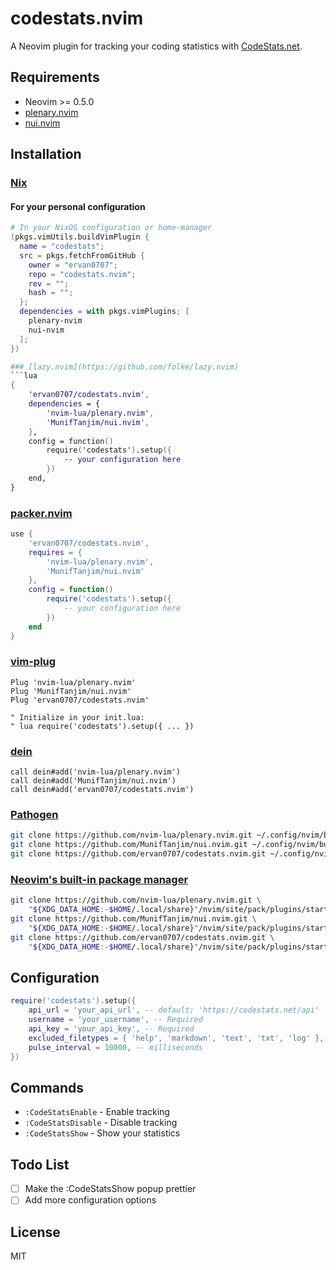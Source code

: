# codestats.nvim

A Neovim plugin for tracking your coding statistics with [CodeStats.net](https://codestats.net).

## Requirements

- Neovim >= 0.5.0
- [plenary.nvim](https://github.com/nvim-lua/plenary.nvim)
- [nui.nvim](https://github.com/MunifTanjim/nui.nvim)

## Installation

### [Nix](https://nixos.org/)

#### For your personal configuration
```nix
# In your NixOS configuration or home-manager
(pkgs.vimUtils.buildVimPlugin {
  name = "codestats";
  src = pkgs.fetchFromGitHub {
    owner = "ervan0707";
    repo = "codestats.nvim";
    rev = "";
    hash = "";
  };
  dependencies = with pkgs.vimPlugins; [
    plenary-nvim
    nui-nvim
  ];
})

### [lazy.nvim](https://github.com/folke/lazy.nvim)
```lua
{
    'ervan0707/codestats.nvim',
    dependencies = {
        'nvim-lua/plenary.nvim',
        'MunifTanjim/nui.nvim',
    },
    config = function()
        require('codestats').setup({
            -- your configuration here
        })
    end,
}
```

### [packer.nvim](https://github.com/wbthomason/packer.nvim)
```lua
use {
    'ervan0707/codestats.nvim',
    requires = {
        'nvim-lua/plenary.nvim',
        'MunifTanjim/nui.nvim'
    },
    config = function()
        require('codestats').setup({
            -- your configuration here
        })
    end
}
```

### [vim-plug](https://github.com/junegunn/vim-plug)
```vim
Plug 'nvim-lua/plenary.nvim'
Plug 'MunifTanjim/nui.nvim'
Plug 'ervan0707/codestats.nvim'

" Initialize in your init.lua:
" lua require('codestats').setup({ ... })
```

### [dein](https://github.com/Shougo/dein.vim)
```vim
call dein#add('nvim-lua/plenary.nvim')
call dein#add('MunifTanjim/nui.nvim')
call dein#add('ervan0707/codestats.nvim')
```

### [Pathogen](https://github.com/tpope/vim-pathogen)
```bash
git clone https://github.com/nvim-lua/plenary.nvim.git ~/.config/nvim/bundle/plenary.nvim
git clone https://github.com/MunifTanjim/nui.nvim.git ~/.config/nvim/bundle/nui.nvim
git clone https://github.com/ervan0707/codestats.nvim.git ~/.config/nvim/bundle/codestats.nvim
```

### [Neovim's built-in package manager](https://neovim.io/doc/user/repeat.html#packages)
```bash
git clone https://github.com/nvim-lua/plenary.nvim.git \
    "${XDG_DATA_HOME:-$HOME/.local/share}"/nvim/site/pack/plugins/start/plenary.nvim
git clone https://github.com/MunifTanjim/nui.nvim.git \
    "${XDG_DATA_HOME:-$HOME/.local/share}"/nvim/site/pack/plugins/start/nui.nvim
git clone https://github.com/ervan0707/codestats.nvim.git \
    "${XDG_DATA_HOME:-$HOME/.local/share}"/nvim/site/pack/plugins/start/codestats.nvim
```

## Configuration

```lua
require('codestats').setup({
    api_url = 'your_api_url', -- default: 'https://codestats.net/api'
    username = 'your_username', -- Required
    api_key = 'your_api_key', -- Required
    excluded_filetypes = { 'help', 'markdown', 'text', 'txt', 'log' },
    pulse_interval = 10000, -- milliseconds
})
```

## Commands

- `:CodeStatsEnable` - Enable tracking
- `:CodeStatsDisable` - Disable tracking
- `:CodeStatsShow` - Show your statistics

## Todo List
- [ ] Make the :CodeStatsShow popup prettier
- [ ] Add more configuration options

## License

MIT
